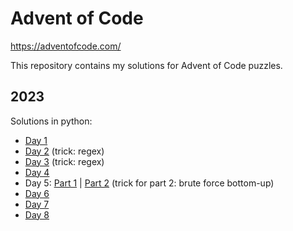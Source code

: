# Advent of Code

https://adventofcode.com/

This repository contains my solutions for Advent of Code puzzles.

## 2023

Solutions in python:
- [Day 1](./2023/Day1/main.py)
- [Day 2](./2023/Day2/main.py) (trick: regex)
- [Day 3](./2023/Day3/main.py) (trick: regex)
- [Day 4](./2023/Day4/main.py)
- Day 5: [Part 1](./2023/Day5/main.py) | [Part 2](./2023/Day5/part2.py) (trick for part 2: brute force bottom-up)
- [Day 6](./2023/Day6/main.py)
- [Day 7](./2023/Day7/main.py)
- [Day 8](./2023/Day8/main.py)


